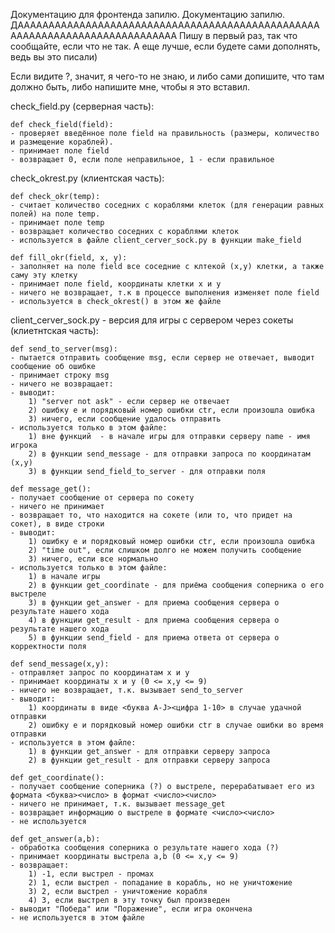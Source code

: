 Документацию для фронтенда запилю.
Документацию запилю. ДАААААААААААААААААААААААААААААААААААААААААААААААААААААААААААААААААААААААААААА
Пишу в первый раз, так что сообщайте, если что не так. А еще лучше, если будете сами дополнять, ведь вы это писали)

Если видите ?, значит, я чего-то не знаю, и либо сами допишите, что там должно быть, либо напишите мне, чтобы я это вставил.



check_field.py (серверная часть):

	def check_field(field):
	- проверяет введённое поле field на правильность (размеры, количество и размещение кораблей).
	- принимает поле field
	- возвращает 0, если поле неправильное, 1 - если правильное
    
check_okrest.py (клиентская часть):

	def check_okr(temp):
	- считает количество соседних с кораблями клеток (для генерации равных полей) на поле temp.
	- принимает поле temp
	- возвращает количество соседних с кораблями клеток
	- используется в файле client_cerver_sock.py в функции make_field

	def fill_okr(field, x, y):
	- заполняет на поле field все соседние с клтекой (х,у) клетки, а также саму эту клетку
	- принимает поле field, координаты клетки x и y
	- ничего не возвращает, т.к в процессе выполнения изменяет поле field
	- используется в check_okrest() в этом же файле
  
client_cerver_sock.py - версия для игры с сервером через сокеты (клиетнтская часть):

	def send_to_server(msg):
	- пытается отправить сообщение msg, если сервер не отвечает, выводит сообщение об ошибке
	- принимает строку msg
	- ничего не возвращает:
	- выводит:
		1) "server not ask" - если сервер не отвечает
		2) ошибку е и порядковый номер ошибки ctr, если произошла ошибка
		3) ничего, если сообщение удалось отправить
	- используется только в этом файле:
		1) вне функций  - в начале игры для отправки серверу name - имя игрока
		2) в функции send_message - для отправки запроса по координатам (х,у)
		3) в функции send_field_to_server - для отправки поля

	def message_get():
	- получает сообщение от сервера по сокету
	- ничего не принимает
	- возвращает то, что находится на сокете (или то, что придет на сокет), в виде строки
	- выводит:
		1) ошибку е и порядковый номер ошибки ctr, если произошла ошибка
		2) "time out", если слишком долго не можем получить сообщение
		3) ничего, если все нормально
	- используется только в этом файле:
		1) в начале игры
		2) в функции get_coordinate - для приёма сообщения соперника о его выстреле
		3) в функции get_answer - для приема сообщения сервера о результате нашего хода
		4) в функции get_result - для приема сообщения сервера о результате нашего хода
		5) в функции send_field - для приема ответа от сервера о корректности поля
	
	def send_message(x,y):
	- отправляет запрос по координатам х и у
	- принимает координаты x и y (0 <= x,y <= 9)
	- ничего не возвращает, т.к. вызывает send_to_server
	- выводит:
		1) координаты в виде <буква A-J><цифра 1-10> в случае удачной отправки
		2) ошибку е и порядковый номер ошибки ctr в случае ошибки во время отправки
	- используется в этом файле:
		1) в функции get_answer - для отправки серверу запроса
		2) в функции get_result - для отправки серверу запроса

	def get_coordinate():
	- получает сообщение соперника (?) о выстреле, перерабатывает его из формата <буква><число> в формат <число><число>
	- ничего не принимает, т.к. вызывает message_get
	- возвращает информацию о выстреле в формате <число><число>
	- не используется

	def get_answer(a,b):
	- обработка сообщения соперника о результате нашего хода (?)
	- принимает координаты выстрела a,b (0 <= x,y <= 9)
	- возвращает:
		1) -1, если выстрел - промах
		2) 1, если выстрел - попадание в корабль, но не уничтожение
		3) 2, если выстрел - уничтожение корабля
		4) 3, если выстрел в эту точку был произведен
	- выводит "Победа" или "Поражение", если игра окончена
	- не используется в этом файле
		
